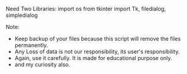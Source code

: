 Need Two Libraries:
import os
from tkinter import Tk, filedialog, simpledialog

Note:
- Keep backup of your files because this script will remove the files permanently.
- Any Loss of data is not our responsibility, its user's responsibility.
- Again, use it carefully. It is made for educational purpose only.
- and my curiosity also.
